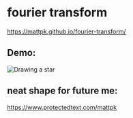 # fourier transform

https://mattpk.github.io/fourier-transform/

## Demo:
![Drawing a star](https://mattpk.github.io/fourier-transform/demo.gif)

## neat shape for future me:
https://www.protectedtext.com/mattpk
